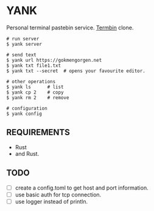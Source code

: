 # YANK

Personal terminal pastebin service. [Termbin](https://termbin.com/)
clone.

```shell
# run server
$ yank server

# send text
$ yank url https://gokmengorgen.net
$ yank txt file1.txt
$ yank txt --secret  # opens your favourite editor.

# other operations
$ yank ls      # list
$ yank cp 2    # copy
$ yank rm 2    # remove

# configuration
$ yank config
```


## REQUIREMENTS

- Rust
- and Rust.


## TODO

- [ ] create a config.toml to get host and port information.
- [ ] use basic auth for tcp connection.
- [ ] use logger instead of println.
